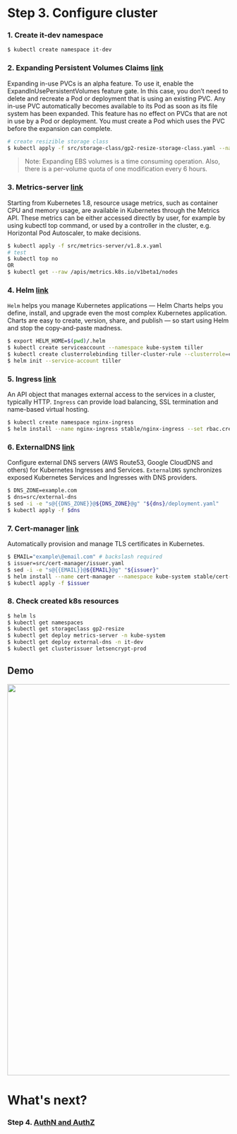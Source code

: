 # Step 3. Configure cluster

### 1. Create it-dev namespace
```sh
$ kubectl create namespace it-dev
```

### 2. Expanding Persistent Volumes Claims [link](https://kubernetes.io/docs/concepts/storage/persistent-volumes/#expanding-persistent-volumes-claims)
Expanding in-use PVCs is an alpha feature. To use it, enable the ExpandInUsePersistentVolumes feature gate. In this case, you don’t need to delete and recreate a Pod or deployment that is using an existing PVC. Any in-use PVC automatically becomes available to its Pod as soon as its file system has been expanded. This feature has no effect on PVCs that are not in use by a Pod or deployment. You must create a Pod which uses the PVC before the expansion can complete.

```sh
# create resizible storage class 
$ kubectl apply -f src/storage-class/gp2-resize-storage-class.yaml --namespace it-dev
```
> Note: Expanding EBS volumes is a time consuming operation. Also, there is a per-volume quota of one modification every 6 hours.

### 3. Metrics-server [link](https://kubernetes.io/docs/tasks/debug-application-cluster/core-metrics-pipeline/)
Starting from Kubernetes 1.8, resource usage metrics, such as container CPU and memory usage, are available in Kubernetes through the Metrics API. These metrics can be either accessed directly by user, for example by using kubectl top command, or used by a controller in the cluster, e.g. Horizontal Pod Autoscaler, to make decisions.

```sh
$ kubectl apply -f src/metrics-server/v1.8.x.yaml
# test
$ kubectl top no
OR
$ kubectl get --raw /apis/metrics.k8s.io/v1beta1/nodes
```

### 4. Helm [link](https://github.com/helm/helm)
`Helm` helps you manage Kubernetes applications — Helm Charts helps you define, install, and upgrade even the most complex Kubernetes application.
Charts are easy to create, version, share, and publish — so start using Helm and stop the copy-and-paste madness.

```sh
$ export HELM_HOME=$(pwd)/.helm
$ kubectl create serviceaccount --namespace kube-system tiller
$ kubectl create clusterrolebinding tiller-cluster-rule --clusterrole=cluster-admin --serviceaccount=kube-system:tiller
$ helm init --service-account tiller
```

### 5. Ingress [link](https://kubernetes.io/docs/concepts/services-networking/ingress/)
An API object that manages external access to the services in a cluster, typically HTTP.
`Ingress` can provide load balancing, SSL termination and name-based virtual hosting.

```sh
$ kubectl create namespace nginx-ingress
$ helm install --name nginx-ingress stable/nginx-ingress --set rbac.create=true --set controller.stats.enabled=true --set controller.metrics.enabled=true --set controller.publishService.enabled=true --namespace nginx-ingress
```

### 6. ExternalDNS [link](https://github.com/kubernetes-incubator/external-dns)
Configure external DNS servers (AWS Route53, Google CloudDNS and others) for Kubernetes Ingresses and Services.
`ExternalDNS` synchronizes exposed Kubernetes Services and Ingresses with DNS providers.

```sh
$ DNS_ZONE=example.com
$ dns=src/external-dns
$ sed -i -e "s@{{DNS_ZONE}}@${DNS_ZONE}@g" "${dns}/deployment.yaml"
$ kubectl apply -f $dns
```

### 7. Cert-manager [link](https://github.com/jetstack/cert-manager)
Automatically provision and manage TLS certificates in Kubernetes.

```sh
$ EMAIL="example\@email.com" # backslash required
$ issuer=src/cert-manager/issuer.yaml
$ sed -i -e "s@{{EMAIL}}@${EMAIL}@g" "${issuer}"
$ helm install --name cert-manager --namespace kube-system stable/cert-manager
$ kubectl apply -f $issuer
```

### 8. Check created k8s resources

```sh
$ helm ls
$ kubectl get namespaces
$ kubectl get storageclass gp2-resize
$ kubectl get deploy metrics-server -n kube-system 
$ kubectl get deploy external-dns -n it-dev
$ kubectl get clusterissuer letsencrypt-prod
```

## Demo

<p align="center">
  <a target="_blank" href="https://asciinema.org/a/197030">
  <img src="https://asciinema.org/a/197030.png" width="885"></image>
  </a>
</p>

# What's next?

### Step 4. [AuthN and AuthZ](http://54.152.51.78:10080/ironjab/it-k8s/src/master/docs/step4.md)